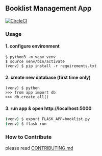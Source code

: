## Booklist Management App

[![CircleCI](https://circleci.com/gh/msrks/circle_ci_test.svg?style=svg)](https://circleci.com/gh/msrks/circle_ci_test)

### Usage

#### 1. configure environment

```
$ python3 -m venv venv
$ source venv/bin/activate
(venv) $ pip install -r requirements.txt
```

#### 2. create new database (first time only)

```
(venv) $ python
>>> from app import db
>>> db.create_all()
```

#### 3. run app & open http://localhost:5000

```bash
(venv) $ export FLASK_APP=booklist.py
(venv) $ flask run
```

### How to Contribute

please read [CONTRIBUTING.md](CONTRIBUTING.md) 